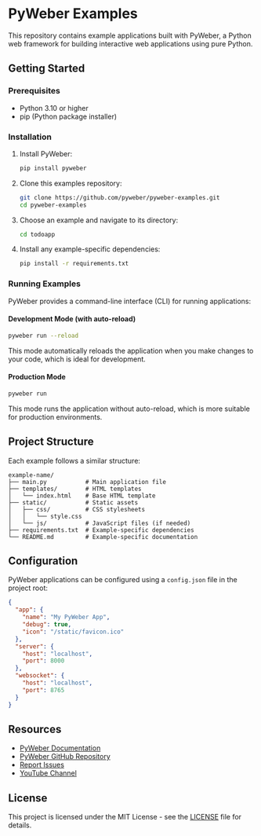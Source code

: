 # PyWeber Examples

This repository contains example applications built with PyWeber, a Python web framework for building interactive web applications using pure Python.

## Getting Started

### Prerequisites

- Python 3.10 or higher
- pip (Python package installer)

### Installation

1. Install PyWeber:
   ```bash
   pip install pyweber
   ```

2. Clone this examples repository:
   ```bash
   git clone https://github.com/pyweber/pyweber-examples.git
   cd pyweber-examples
   ```

3. Choose an example and navigate to its directory:
   ```bash
   cd todoapp
   ```

4. Install any example-specific dependencies:
   ```bash
   pip install -r requirements.txt
   ```

### Running Examples

PyWeber provides a command-line interface (CLI) for running applications:

#### Development Mode (with auto-reload)

```bash
pyweber run --reload
```

This mode automatically reloads the application when you make changes to your code, which is ideal for development.

#### Production Mode

```bash
pyweber run
```

This mode runs the application without auto-reload, which is more suitable for production environments.

## Project Structure

Each example follows a similar structure:

```
example-name/
├── main.py           # Main application file
├── templates/        # HTML templates
│   └── index.html    # Base HTML template
├── static/           # Static assets
│   ├── css/          # CSS stylesheets
│   │   └── style.css
│   └── js/           # JavaScript files (if needed)
├── requirements.txt  # Example-specific dependencies
└── README.md         # Example-specific documentation
```

## Configuration

PyWeber applications can be configured using a `config.json` file in the project root:

```json
{
  "app": {
    "name": "My PyWeber App",
    "debug": true,
    "icon": "/static/favicon.ico"
  },
  "server": {
    "host": "localhost",
    "port": 8000
  },
  "websocket": {
    "host": "localhost",
    "port": 8765
  }
}
```

## Resources

- [PyWeber Documentation](https://github.com/pyweber/pyweber)
- [PyWeber GitHub Repository](https://github.com/pyweber/pyweber)
- [Report Issues](https://github.com/pyweber/pyweber/issues)
- [YouTube Channel](https://youtube.com/@devpythonMZ)

## License

This project is licensed under the MIT License - see the [LICENSE](LICENSE) file for details.